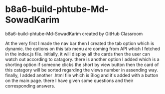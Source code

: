 # b8a6-build-phtube-Md-SowadKarim
b8a6-build-phtube-Md-SowadKarim created by GitHub Classroom



At the very first I made the nav bar then I created the tab option which is dynamic. the options on this tab menu are coming from API which I fetched in the index.js file. initially, it will display all the cards then the user can watch out according to catagory. there is another option I added which is a shorting option if someone clicks the short by view button then the card of this catagory will be sorted regarding the views number in assending way. finally,  I added another .html file which is Blog and it's added with a button on the main page. there I have given some questions and their corresponding answers.
